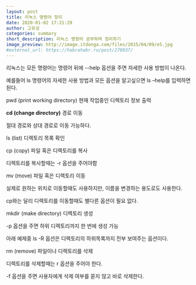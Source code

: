 ```yaml
---
layout: post
title: 리녹스 명령어 정리
date: 2020-01-02 17:21:29
author: 고유성
categories: summary
short_description: 리녹스 명령어 공부하며 정리하기
image_preview: http://image.itdonga.com/files/2015/04/09/e5.jpg
#external_url: https://habrahabr.ru/post/278937/
---
```

리녹스는 모든 명령어는 명령어 뒤에 --help 옵션을 주면 자세한 사용 방법이 나온다.

예를들어 ls 명령어의 자세한 사용 방법과 모든 옵션을 알고싶으면 ls –help를 입력하면 된다.

pwd (print working directory)
현재 작업중인 디렉토리 정보 출력


**cd (change directory)**
경로 이동

절대 경로와 상대 경로로 이동 가능하다.


ls (list)
디렉토리 목록 확인

cp (copy)
파일 혹은 디렉토리를 복사

디렉토리를 복사할때는 -r 옵션을 주어야함

mv (move)
파일 혹은 디렉토리 이동

실제로 원하는 위치로 이동할때도 사용하지만, 이름을 변경하는 용도로도 사용한다.

cp와는 달리 디렉토리를 이동할때도 별다른 옵션이 필요 없다.

mkdir (make directory)
디렉토리 생성

-p 옵션을 주면 하위 디렉토리까지 한 번에 생성 가능

아래 예제중 ls -R 옵션은 디렉토리의 하위목록까지 전부 보여주는 옵션이다.


rm (remove)
파일이나 디렉토리를 삭제

디렉토리를 삭제할때는 r 옵션을 주어야 한다.

-f 옵션을 주면 사용자에게 삭제 여부를 묻지 않고 바로 삭제한다.

